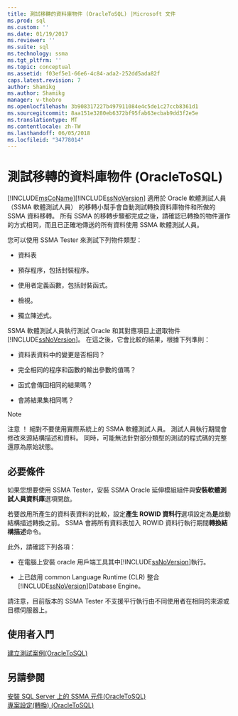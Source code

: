 ```yaml
---
title: 測試移轉的資料庫物件 (OracleToSQL) |Microsoft 文件
ms.prod: sql
ms.custom: ''
ms.date: 01/19/2017
ms.reviewer: ''
ms.suite: sql
ms.technology: ssma
ms.tgt_pltfrm: ''
ms.topic: conceptual
ms.assetid: f03ef5e1-66e6-4c84-ada2-252dd5ada82f
caps.latest.revision: 7
author: Shamikg
ms.author: Shamikg
manager: v-thobro
ms.openlocfilehash: 3b908317227b497911084e4c5de1c27ccb8361d1
ms.sourcegitcommit: 8aa151e3280eb6372bf95fab63ecbab9dd3f2e5e
ms.translationtype: MT
ms.contentlocale: zh-TW
ms.lasthandoff: 06/05/2018
ms.locfileid: "34778014"
---
```

# <a name="testing-migrated-database-objects-oracletosql"></a>測試移轉的資料庫物件 (OracleToSQL)
[!INCLUDE[msCoName](../../includes/msconame_md.md)][!INCLUDE[ssNoVersion](../../includes/ssnoversion_md.md)] 適用於 Oracle 軟體測試人員 （SSMA 軟體測試人員） 的移轉小幫手會自動測試轉換資料庫物件和所做的 SSMA 資料移轉。 所有 SSMA 的移轉步驟都完成之後，請確認已轉換的物件運作的方式相同，而且已正確地傳送的所有資料使用 SSMA 軟體測試人員。  
  
您可以使用 SSMA Tester 來測試下列物件類型：  
  
-   資料表  
  
-   預存程序，包括封裝程序。  
  
-   使用者定義函數，包括封裝函式。  
  
-   檢視。  
  
-   獨立陳述式。  
  
SSMA 軟體測試人員執行測試 Oracle 和其對應項目上選取物件[!INCLUDE[ssNoVersion](../../includes/ssnoversion_md.md)]。 在這之後，它會比較的結果，根據下列準則：  
  
-   資料表資料中的變更是否相同？  
  
-   完全相同的程序和函數的輸出參數的值嗎？  
  
-   函式會傳回相同的結果嗎？  
  
-   會將結果集相同嗎？  
  
> [!NOTE]  
> 注意 ！ 絕對不要使用實際系統上的 SSMA 軟體測試人員。 測試人員執行期間會修改來源結構描述和資料。 同時，可能無法針對部分類型的測試的程式碼的完整還原為原始狀態。  
  
## <a name="prerequisites"></a>必要條件  
如果您想要使用 SSMA Tester，安裝 SSMA Oracle 延伸模組組件與**安裝軟體測試人員資料庫**選項開啟。  
  
若要啟用所產生的資料表資料的比較，設定**產生 ROWID 資料行**選項設定為**是**啟動結構描述轉換之前。 SSMA 會將所有資料表加入 ROWID 資料行執行期間**轉換結構描述**命令。  
  
此外，請確認下列各項：  
  
-   在電腦上安裝 oracle 用戶端工具其中[!INCLUDE[ssNoVersion](../../includes/ssnoversion_md.md)]執行。  
  
-   上已啟用 common Language Runtime (CLR) 整合[!INCLUDE[ssNoVersion](../../includes/ssnoversion_md.md)]Database Engine。  
  
請注意，目前版本的 SSMA Tester 不支援平行執行由不同使用者在相同的來源或目標伺服器上。  
  
## <a name="getting-started"></a>使用者入門  
[建立測試案例&#40;OracleToSQL&#41;](../../ssma/oracle/creating-test-cases-oracletosql.md)  
  
## <a name="see-also"></a>另請參閱  
[安裝 SQL Server 上的 SSMA 元件&#40;OracleToSQL&#41;](../../ssma/oracle/installing-ssma-components-on-sql-server-oracletosql.md)  
[專案設定&#40;轉換&#41; &#40;OracleToSQL&#41;](../../ssma/oracle/project-settings-conversion-oracletosql.md)  
  
